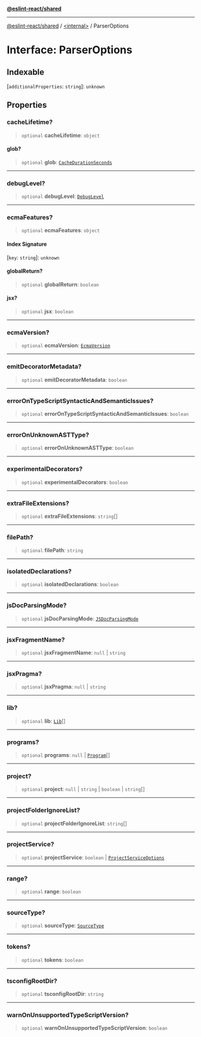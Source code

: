 [**@eslint-react/shared**](../../README.md)

***

[@eslint-react/shared](../../README.md) / [\<internal\>](../README.md) / ParserOptions

# Interface: ParserOptions

## Indexable

\[`additionalProperties`: `string`\]: `unknown`

## Properties

### cacheLifetime?

> `optional` **cacheLifetime**: `object`

#### glob?

> `optional` **glob**: [`CacheDurationSeconds`](../type-aliases/CacheDurationSeconds.md)

***

### debugLevel?

> `optional` **debugLevel**: [`DebugLevel`](../type-aliases/DebugLevel.md)

***

### ecmaFeatures?

> `optional` **ecmaFeatures**: `object`

#### Index Signature

\[`key`: `string`\]: `unknown`

#### globalReturn?

> `optional` **globalReturn**: `boolean`

#### jsx?

> `optional` **jsx**: `boolean`

***

### ecmaVersion?

> `optional` **ecmaVersion**: [`EcmaVersion`](../type-aliases/EcmaVersion.md)

***

### emitDecoratorMetadata?

> `optional` **emitDecoratorMetadata**: `boolean`

***

### errorOnTypeScriptSyntacticAndSemanticIssues?

> `optional` **errorOnTypeScriptSyntacticAndSemanticIssues**: `boolean`

***

### errorOnUnknownASTType?

> `optional` **errorOnUnknownASTType**: `boolean`

***

### experimentalDecorators?

> `optional` **experimentalDecorators**: `boolean`

***

### extraFileExtensions?

> `optional` **extraFileExtensions**: `string`[]

***

### filePath?

> `optional` **filePath**: `string`

***

### isolatedDeclarations?

> `optional` **isolatedDeclarations**: `boolean`

***

### jsDocParsingMode?

> `optional` **jsDocParsingMode**: [`JSDocParsingMode`](../type-aliases/JSDocParsingMode.md)

***

### jsxFragmentName?

> `optional` **jsxFragmentName**: `null` \| `string`

***

### jsxPragma?

> `optional` **jsxPragma**: `null` \| `string`

***

### lib?

> `optional` **lib**: [`Lib`](../type-aliases/Lib.md)[]

***

### programs?

> `optional` **programs**: `null` \| [`Program`](Program.md)[]

***

### project?

> `optional` **project**: `null` \| `string` \| `boolean` \| `string`[]

***

### projectFolderIgnoreList?

> `optional` **projectFolderIgnoreList**: `string`[]

***

### projectService?

> `optional` **projectService**: `boolean` \| [`ProjectServiceOptions`](ProjectServiceOptions.md)

***

### range?

> `optional` **range**: `boolean`

***

### sourceType?

> `optional` **sourceType**: [`SourceType`](../type-aliases/SourceType.md)

***

### tokens?

> `optional` **tokens**: `boolean`

***

### tsconfigRootDir?

> `optional` **tsconfigRootDir**: `string`

***

### warnOnUnsupportedTypeScriptVersion?

> `optional` **warnOnUnsupportedTypeScriptVersion**: `boolean`
